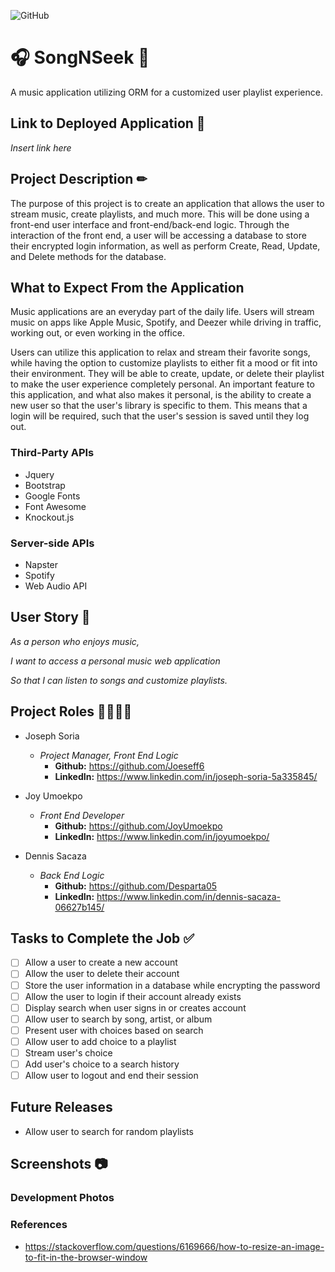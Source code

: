 ![GitHub](https://img.shields.io/github/license/Joeseff6/SongNSeek)
# 🎧 SongNSeek 🎵
A music application utilizing ORM for a customized user playlist experience.
## Link to Deployed Application 🔗

_Insert link here_

## Project Description ✏ 

The purpose of this project is to create an application that allows the user to stream music, create playlists, and much more. This will be done using a front-end user interface and front-end/back-end logic. Through the interaction of the front end, a user will be accessing a database to store their encrypted login information, as well as perform Create, Read, Update, and Delete methods for the database.
## What to Expect From the Application

Music applications are an everyday part of the daily life. Users will stream music on apps like Apple Music, Spotify, and Deezer while driving in traffic, working out, or even working in the office. 

Users can utilize this application to relax and stream their favorite songs, while having the option to customize playlists to either fit a mood or fit into their environment. They will be able to create, update, or delete their playlist to make the user experience completely personal. An important feature to this application, and what also makes it personal, is the ability to create a new user so that the user's library is specific to them. This means that a login will be required, such that the user's session is saved until they log out.

### Third-Party APIs 
* Jquery
* Bootstrap
* Google Fonts
* Font Awesome
* Knockout.js

### Server-side APIs
* Napster
* Spotify
* Web Audio API

## User Story 📖

_As a person who enjoys music,_

_I want to access a personal music web application_

_So that I can listen to songs and customize playlists._


## Project Roles 👨‍💼👩‍💼

* Joseph Soria
    * _Project Manager, Front End Logic_
        * __Github:__ https://github.com/Joeseff6
        * __LinkedIn:__ https://www.linkedin.com/in/joseph-soria-5a335845/

* Joy Umoekpo
    * _Front End Developer_
        * __Github:__ https://github.com/JoyUmoekpo
        * __LinkedIn:__ https://www.linkedin.com/in/joyumoekpo/

* Dennis Sacaza
    * _Back End Logic_
        * __Github:__ https://github.com/Desparta05
        * __LinkedIn:__ https://www.linkedin.com/in/dennis-sacaza-06627b145/

## Tasks to Complete the Job ✅

- [ ] Allow a user to create a new account
- [ ] Allow the user to delete their account
- [ ] Store the user information in a database while encrypting the password
- [ ] Allow the user to login if their account already exists
- [ ] Display search when user signs in or creates account
- [ ] Allow user to search by song, artist, or album
- [ ] Present user with choices based on search
- [ ] Allow user to add choice to a playlist
- [ ] Stream user's choice
- [ ] Add user's choice to a search history
- [ ] Allow user to logout and end their session
## Future Releases
* Allow user to search for random playlists
## Screenshots 📷

### Development Photos

### References
* https://stackoverflow.com/questions/6169666/how-to-resize-an-image-to-fit-in-the-browser-window
<!-- * https://developer.mozilla.org/en-US/docs/Web/CSS/filter-function/blur() -->